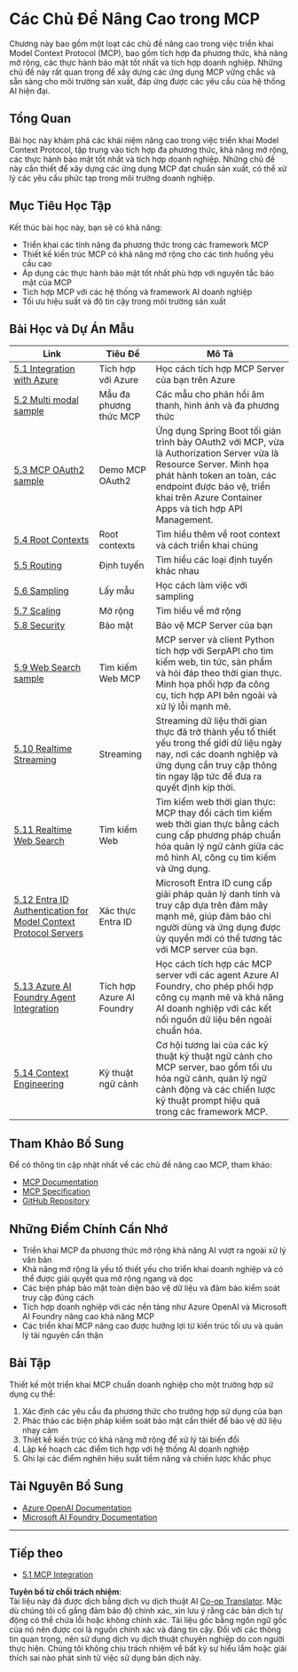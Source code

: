 <!--
CO_OP_TRANSLATOR_METADATA:
{
  "original_hash": "a5c1d9e9856024d23da4a65a847c75ac",
  "translation_date": "2025-07-18T07:19:17+00:00",
  "source_file": "05-AdvancedTopics/README.md",
  "language_code": "vi"
}
-->
# Các Chủ Đề Nâng Cao trong MCP

Chương này bao gồm một loạt các chủ đề nâng cao trong việc triển khai Model Context Protocol (MCP), bao gồm tích hợp đa phương thức, khả năng mở rộng, các thực hành bảo mật tốt nhất và tích hợp doanh nghiệp. Những chủ đề này rất quan trọng để xây dựng các ứng dụng MCP vững chắc và sẵn sàng cho môi trường sản xuất, đáp ứng được các yêu cầu của hệ thống AI hiện đại.

## Tổng Quan

Bài học này khám phá các khái niệm nâng cao trong việc triển khai Model Context Protocol, tập trung vào tích hợp đa phương thức, khả năng mở rộng, các thực hành bảo mật tốt nhất và tích hợp doanh nghiệp. Những chủ đề này cần thiết để xây dựng các ứng dụng MCP đạt chuẩn sản xuất, có thể xử lý các yêu cầu phức tạp trong môi trường doanh nghiệp.

## Mục Tiêu Học Tập

Kết thúc bài học này, bạn sẽ có khả năng:

- Triển khai các tính năng đa phương thức trong các framework MCP
- Thiết kế kiến trúc MCP có khả năng mở rộng cho các tình huống yêu cầu cao
- Áp dụng các thực hành bảo mật tốt nhất phù hợp với nguyên tắc bảo mật của MCP
- Tích hợp MCP với các hệ thống và framework AI doanh nghiệp
- Tối ưu hiệu suất và độ tin cậy trong môi trường sản xuất

## Bài Học và Dự Án Mẫu

| Link | Tiêu Đề | Mô Tả |
|------|---------|-------|
| [5.1 Integration with Azure](./mcp-integration/README.md) | Tích hợp với Azure | Học cách tích hợp MCP Server của bạn trên Azure |
| [5.2 Multi modal sample](./mcp-multi-modality/README.md) | Mẫu đa phương thức MCP | Các mẫu cho phản hồi âm thanh, hình ảnh và đa phương thức |
| [5.3 MCP OAuth2 sample](../../../05-AdvancedTopics/mcp-oauth2-demo) | Demo MCP OAuth2 | Ứng dụng Spring Boot tối giản trình bày OAuth2 với MCP, vừa là Authorization Server vừa là Resource Server. Minh họa phát hành token an toàn, các endpoint được bảo vệ, triển khai trên Azure Container Apps và tích hợp API Management. |
| [5.4 Root Contexts](./mcp-root-contexts/README.md) | Root contexts | Tìm hiểu thêm về root context và cách triển khai chúng |
| [5.5 Routing](./mcp-routing/README.md) | Định tuyến | Tìm hiểu các loại định tuyến khác nhau |
| [5.6 Sampling](./mcp-sampling/README.md) | Lấy mẫu | Học cách làm việc với sampling |
| [5.7 Scaling](./mcp-scaling/README.md) | Mở rộng | Tìm hiểu về mở rộng |
| [5.8 Security](./mcp-security/README.md) | Bảo mật | Bảo vệ MCP Server của bạn |
| [5.9 Web Search sample](./web-search-mcp/README.md) | Tìm kiếm Web MCP | MCP server và client Python tích hợp với SerpAPI cho tìm kiếm web, tin tức, sản phẩm và hỏi đáp theo thời gian thực. Minh họa phối hợp đa công cụ, tích hợp API bên ngoài và xử lý lỗi mạnh mẽ. |
| [5.10 Realtime Streaming](./mcp-realtimestreaming/README.md) | Streaming | Streaming dữ liệu thời gian thực đã trở thành yếu tố thiết yếu trong thế giới dữ liệu ngày nay, nơi các doanh nghiệp và ứng dụng cần truy cập thông tin ngay lập tức để đưa ra quyết định kịp thời. |
| [5.11 Realtime Web Search](./mcp-realtimesearch/README.md) | Tìm kiếm Web | Tìm kiếm web thời gian thực: MCP thay đổi cách tìm kiếm web thời gian thực bằng cách cung cấp phương pháp chuẩn hóa quản lý ngữ cảnh giữa các mô hình AI, công cụ tìm kiếm và ứng dụng. |
| [5.12  Entra ID Authentication for Model Context Protocol Servers](./mcp-security-entra/README.md) | Xác thực Entra ID | Microsoft Entra ID cung cấp giải pháp quản lý danh tính và truy cập dựa trên đám mây mạnh mẽ, giúp đảm bảo chỉ người dùng và ứng dụng được ủy quyền mới có thể tương tác với MCP server của bạn. |
| [5.13 Azure AI Foundry Agent Integration](./mcp-foundry-agent-integration/README.md) | Tích hợp Azure AI Foundry | Học cách tích hợp các MCP server với các agent Azure AI Foundry, cho phép phối hợp công cụ mạnh mẽ và khả năng AI doanh nghiệp với các kết nối nguồn dữ liệu bên ngoài chuẩn hóa. |
| [5.14 Context Engineering](./mcp-contextengineering/README.md) | Kỹ thuật ngữ cảnh | Cơ hội tương lai của các kỹ thuật kỹ thuật ngữ cảnh cho MCP server, bao gồm tối ưu hóa ngữ cảnh, quản lý ngữ cảnh động và các chiến lược kỹ thuật prompt hiệu quả trong các framework MCP. |

## Tham Khảo Bổ Sung

Để có thông tin cập nhật nhất về các chủ đề nâng cao MCP, tham khảo:
- [MCP Documentation](https://modelcontextprotocol.io/)
- [MCP Specification](https://spec.modelcontextprotocol.io/)
- [GitHub Repository](https://github.com/modelcontextprotocol)

## Những Điểm Chính Cần Nhớ

- Triển khai MCP đa phương thức mở rộng khả năng AI vượt ra ngoài xử lý văn bản
- Khả năng mở rộng là yếu tố thiết yếu cho triển khai doanh nghiệp và có thể được giải quyết qua mở rộng ngang và dọc
- Các biện pháp bảo mật toàn diện bảo vệ dữ liệu và đảm bảo kiểm soát truy cập đúng cách
- Tích hợp doanh nghiệp với các nền tảng như Azure OpenAI và Microsoft AI Foundry nâng cao khả năng MCP
- Các triển khai MCP nâng cao được hưởng lợi từ kiến trúc tối ưu và quản lý tài nguyên cẩn thận

## Bài Tập

Thiết kế một triển khai MCP chuẩn doanh nghiệp cho một trường hợp sử dụng cụ thể:

1. Xác định các yêu cầu đa phương thức cho trường hợp sử dụng của bạn
2. Phác thảo các biện pháp kiểm soát bảo mật cần thiết để bảo vệ dữ liệu nhạy cảm
3. Thiết kế kiến trúc có khả năng mở rộng để xử lý tải biến đổi
4. Lập kế hoạch các điểm tích hợp với hệ thống AI doanh nghiệp
5. Ghi lại các điểm nghẽn hiệu suất tiềm năng và chiến lược khắc phục

## Tài Nguyên Bổ Sung

- [Azure OpenAI Documentation](https://learn.microsoft.com/en-us/azure/ai-services/openai/)
- [Microsoft AI Foundry Documentation](https://learn.microsoft.com/en-us/ai-services/)

---

## Tiếp theo

- [5.1 MCP Integration](./mcp-integration/README.md)

**Tuyên bố từ chối trách nhiệm**:  
Tài liệu này đã được dịch bằng dịch vụ dịch thuật AI [Co-op Translator](https://github.com/Azure/co-op-translator). Mặc dù chúng tôi cố gắng đảm bảo độ chính xác, xin lưu ý rằng các bản dịch tự động có thể chứa lỗi hoặc không chính xác. Tài liệu gốc bằng ngôn ngữ gốc của nó nên được coi là nguồn chính xác và đáng tin cậy. Đối với các thông tin quan trọng, nên sử dụng dịch vụ dịch thuật chuyên nghiệp do con người thực hiện. Chúng tôi không chịu trách nhiệm về bất kỳ sự hiểu lầm hoặc giải thích sai nào phát sinh từ việc sử dụng bản dịch này.